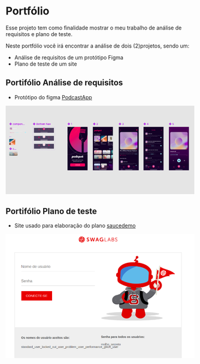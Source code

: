 # Portfólio

Esse projeto tem como finalidade mostrar o meu trabalho de análise de requisitos e plano de teste.

Neste portfólio você irá encontrar a análise de dois (2)projetos, sendo um:

- Análise de requisitos de um protótipo Figma
- Plano de teste de um site

## Portifólio Análise de requisitos

- Protótipo do figma
  [PodcastApp](https://www.figma.com/design/ECIzSfAWHcPJSi3HxkKdUr/PodcastAppChallenge?node-id=8-5911&p=f&t=CVCMB6Cis3AGpPTf-0)

![protótipo podastApp](img/prototipo_figma.png)

## Portifólio Plano de teste

- Site usado para elaboração do plano [saucedemo](https://www.saucedemo.com/v1/)

![home site saucedemo](img/site_saucedemo.png)

